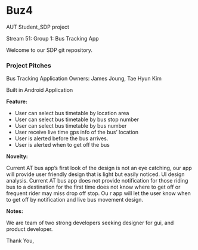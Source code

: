 # Buz4
AUT Student_SDP project

Stream 51: Group 1: Bus Tracking App

Welcome to our SDP git repository.

<h3>Project Pitches</h3>

Bus Tracking Application
Owners:  James Joung, Tae Hyun Kim
 
Built in Android Application

<strong>Feature:</strong>
<ul>
<li>User can select bus timetable by location area</li>
<li>User can select bus timetable by bus stop number</li>
<li>User can select bus timetable by bus number</li>
<li>User receive live time gps info of the bus’ location</li>
<li>User is alerted before the bus arrives.</li>
<li>User is alerted when to get off the bus</li>
 </ul>
<strong>Novelty:</strong>

Current AT bus app’s first look of the design is not an eye catching, our app will provide user friendly design that is light but easily noticed. UI design analysis.
Current AT bus app does not provide notification for those riding bus to a destination for the first time does not know where to get off or frequent rider may miss drop off stop. Ou
r app will let the user know when to get off by notification and live bus movement design.
 
<strong>Notes:</strong>

We are team of two strong developers seeking designer for gui, and product developer.


Thank You,
